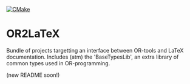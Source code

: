 [![CMake](https://github.com/brunodema/OR2LaTeX/workflows/CMake/badge.svg?branch=master)]()

# OR2LaTeX
Bundle of projects targetting an interface between OR-tools and LaTeX documentation. Includes (atm) the 'BaseTypesLib', an extra library of common types used in OR-programming.

(new README soon!)
